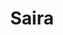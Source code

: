 ---
title: Saira
date: 
draft: false

# descripcion
description : Conjunto de aros y dije de plata con cristal y marquesita

materials: Plata 925

color: Plateado y cristal rojo

dimensions: 1cm x 2,5cm (dije) - 1cm x 3cm (aros)

code: 06-18-0369

type: "Conjuntos"

categories: []

price: $4.350,00

# Images
# first image will be shown in the product page
images:
  # - image: "images/path_to_image"
  # La ubicacion de las imagenes es imagenes/Conjuntos/Conjuntos.Aros y Dije/06-18-0369-saira
  - image: "./images/conjuntos/aros_y_dije/06-18-0369-cuadrados-cristal-rojos_a.JPG"
  - image: "./images/conjuntos/aros_y_dije/06-18-0369-cuadrados-cristal-rojos_b.JPG"
---